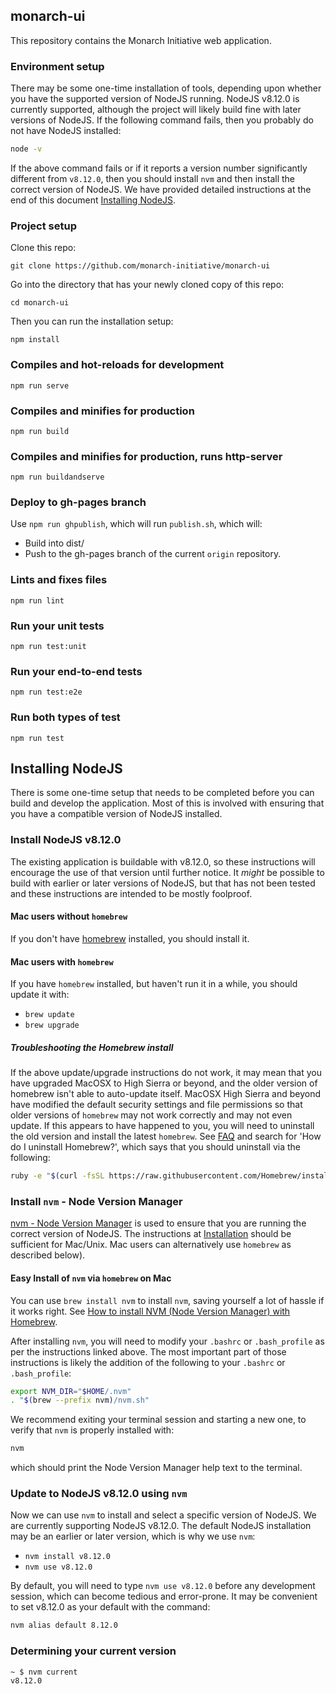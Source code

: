 ## monarch-ui

This repository contains the Monarch Initiative web application.

### Environment setup

There may be some one-time installation of tools, depending upon whether you have the supported version of NodeJS running. NodeJS v8.12.0 is currently supported, although the project will likely build fine with later versions of NodeJS. If the following command fails, then you probably do not have NodeJS installed:

```bash
node -v
```

If the above command fails or if it reports a version number significantly different from `v8.12.0`, then you should install `nvm` and then install the correct version of NodeJS. We have provided detailed instructions at the end of this document [Installing NodeJS](#installing-nodejs).

### Project setup

Clone this repo:
```
git clone https://github.com/monarch-initiative/monarch-ui
```
Go into the directory that has your newly cloned copy of this repo:
```
cd monarch-ui
```
Then you can run the installation setup:
```
npm install
```

### Compiles and hot-reloads for development

```
npm run serve
```

### Compiles and minifies for production

```
npm run build
```

### Compiles and minifies for production, runs http-server

```
npm run buildandserve
```

### Deploy to gh-pages branch

Use `npm run ghpublish`, which will run `publish.sh`, which will:
- Build into dist/
- Push to the gh-pages branch of the current `origin` repository.

### Lints and fixes files

```
npm run lint
```

### Run your unit tests

```
npm run test:unit
```

### Run your end-to-end tests

```
npm run test:e2e
```


### Run both types of test

```
npm run test
```

## Installing NodeJS

There is some one-time setup that needs to be completed before you can build and develop the application. Most of this is involved with ensuring that you have a compatible version of NodeJS installed.

### Install NodeJS v8.12.0

The existing application is buildable with v8.12.0, so these instructions will encourage the use of that version until further notice. It *might* be possible to build with earlier or later versions of NodeJS, but that has not been tested and these instructions are intended to be mostly foolproof.

#### Mac users without `homebrew`

If you don't have [homebrew](https://brew.sh) installed, you should install it.

#### Mac users with `homebrew`

If you have `homebrew` installed, but haven't run it in a while, you should update it with:

- `brew update`
- `brew upgrade`

##### Troubleshooting the Homebrew install

If the above update/upgrade instructions do not work, it may mean that you have upgraded MacOSX to High Sierra or beyond, and the older version of homebrew isn't able to auto-update itself. MacOSX High Sierra and beyond have modified the default security settings and file permissions so that older versions of `homebrew` may not work correctly and may not even update. If this appears to have happened to you, you will need to uninstall the old version and install the latest `homebrew`. See [FAQ](https://docs.brew.sh/FAQ) and search for 'How do I uninstall Homebrew?', which says that you should uninstall via the following:

```bash
ruby -e "$(curl -fsSL https://raw.githubusercontent.com/Homebrew/install/master/uninstall)"
```

### Install `nvm` - Node Version Manager

[nvm - Node Version Manager](https://github.com/creationix/nvm) is used to ensure that you are running the correct version of NodeJS. The instructions at [Installation](https://github.com/creationix/nvm#installation) should be sufficient for Mac/Unix. Mac users can alternatively use `homebrew` as described below).

#### Easy Install of `nvm` via `homebrew` on Mac

You can use `brew install nvm` to install `nvm`, saving yourself a lot of hassle if it works right. See [How to install NVM (Node Version Manager) with Homebrew](https://www.wdiaz.org/how-to-install-nvm-with-homebrew/).

After installing `nvm`, you will need to modify your `.bashrc` or `.bash_profile` as per the instructions linked above. The most important part of those instructions is likely the addition of the following to your `.bashrc` or `.bash_profile`:

```bash
export NVM_DIR="$HOME/.nvm"
. "$(brew --prefix nvm)/nvm.sh"
```

We recommend exiting your terminal session and starting a new one, to verify that `nvm` is properly installed with:

```bash
nvm
```

which should print the Node Version Manager help text to the terminal.


### Update to NodeJS v8.12.0 using `nvm`

Now we can use `nvm` to install and select a specific version of NodeJS. We are currently supporting NodeJS v8.12.0. The default NodeJS installation may be an earlier or later version, which is why we use `nvm`:

- `nvm install v8.12.0`
- `nvm use v8.12.0`

By default, you will need to type `nvm use v8.12.0` before any development session, which can become tedious and error-prone. It may be convenient to set v8.12.0 as your default with the command:

```bash
nvm alias default 8.12.0
```

### Determining your current version

```bash
~ $ nvm current
v8.12.0
```



